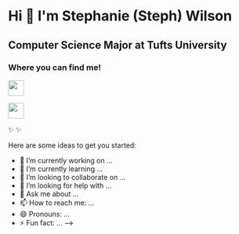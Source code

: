 Hi 👋 I'm Stephanie (Steph) Wilson
==================================

Computer Science Major at Tufts University
------------------------------------------



### Where you can find me!
                  
<p align="left">                    
<a href="https://www.linkedin.com/in/stephanie-w-aa1336251/" target="_blank" rel="noreferrer"><img src="https://raw.githubusercontent.com/danielcranney/readme-generator/main/public/icons/socials/linkedin.svg" width="32" height="32" /></a></p>
<a href="https://snowysnw125.itch.io/" target="_blank" rel="noreferrer"><img src="https://static.itch.io/images/itchio-textless-black.svg" width="32" height="32" /></a></p>

✨ ✨

Here are some ideas to get you started:

- 🔭 I’m currently working on ...
- 🌱 I’m currently learning ...
- 👯 I’m looking to collaborate on ...
- 🤔 I’m looking for help with ...
- 💬 Ask me about ...
- 📫 How to reach me: ...
- 😄 Pronouns: ...
- ⚡ Fun fact: ...
-->
